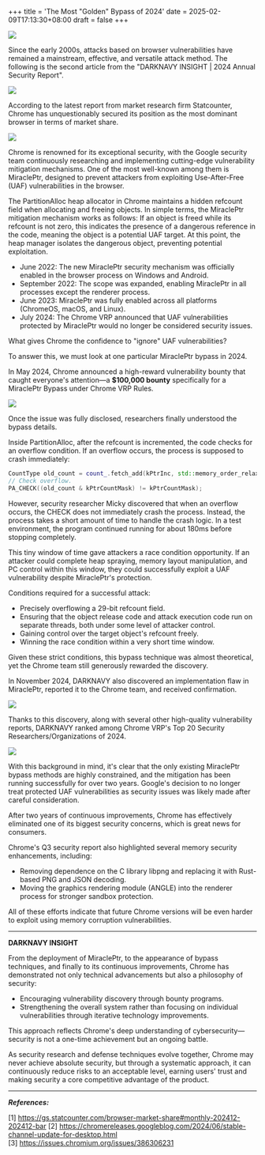 +++
title = 'The Most "Golden" Bypass of 2024'
date = 2025-02-09T17:13:30+08:00
draft = false
+++

 ![](attachments/2.png)

Since the early 2000s, attacks based on browser vulnerabilities have remained a mainstream, effective, and versatile attack method. The following is the second article from the "DARKNAVY INSIGHT | 2024 Annual Security Report".

 ![](attachments/640.png)

According to the latest report from market research firm Statcounter, Chrome has unquestionably secured its position as the most dominant browser in terms of market share.

 ![](attachments/085f2c36-5c81-4182-b887-93394febe001.png)

Chrome is renowned for its exceptional security, with the Google security team continuously researching and implementing cutting-edge vulnerability mitigation mechanisms. One of the most well-known among them is MiraclePtr, designed to prevent attackers from exploiting Use-After-Free (UAF) vulnerabilities in the browser.

The PartitionAlloc heap allocator in Chrome maintains a hidden refcount field when allocating and freeing objects. In simple terms, the MiraclePtr mitigation mechanism works as follows:
If an object is freed while its refcount is not zero, this indicates the presence of a dangerous reference in the code, meaning the object is a potential UAF target. At this point, the heap manager isolates the dangerous object, preventing potential exploitation.

- June 2022: The new MiraclePtr security mechanism was officially enabled in the browser process on Windows and Android.
- September 2022: The scope was expanded, enabling MiraclePtr in all processes except the renderer process.
- June 2023: MiraclePtr was fully enabled across all platforms (ChromeOS, macOS, and Linux).
- July 2024: The Chrome VRP announced that UAF vulnerabilities protected by MiraclePtr would no longer be considered security issues.

What gives Chrome the confidence to "ignore" UAF vulnerabilities?

To answer this, we must look at one particular MiraclePtr bypass in 2024.

In May 2024, Chrome announced a high-reward vulnerability bounty that caught everyone's attention—a **$100,000 bounty** specifically for a MiraclePtr Bypass under Chrome VRP Rules.

 ![](attachments/582cdd8b-4ae0-4ec9-94a8-c1e8dcac68b3.png)

Once the issue was fully disclosed, researchers finally understood the bypass details.

Inside PartitionAlloc, after the refcount is incremented, the code checks for an overflow condition. If an overflow occurs, the process is supposed to crash immediately:

```cpp
CountType old_count = count_.fetch_add(kPtrInc, std::memory_order_relaxed);
// Check overflow.
PA_CHECK((old_count & kPtrCountMask) != kPtrCountMask);
```

However, security researcher Micky discovered that when an overflow occurs, the CHECK does not immediately crash the process. Instead, the process takes a short amount of time to handle the crash logic. In a test environment, the program continued running for about 180ms before stopping completely.

This tiny window of time gave attackers a race condition opportunity. If an attacker could complete heap spraying, memory layout manipulation, and PC control within this window, they could successfully exploit a UAF vulnerability despite MiraclePtr's protection.

Conditions required for a successful attack:

- Precisely overflowing a 29-bit refcount field.
- Ensuring that the object release code and attack execution code run on separate threads, both under some level of attacker control.
- Gaining control over the target object's refcount freely.
- Winning the race condition within a very short time window.

Given these strict conditions, this bypass technique was almost theoretical, yet the Chrome team still generously rewarded the discovery.

In November 2024, DARKNAVY also discovered an implementation flaw in MiraclePtr, reported it to the Chrome team, and received confirmation.

 ![](attachments/2bafe2a9-c149-4d72-a351-83fbd00453ad.png)

Thanks to this discovery, along with several other high-quality vulnerability reports, DARKNAVY ranked among Chrome VRP's Top 20 Security Researchers/Organizations of 2024.

 ![](attachments/0d2e3c6e-9649-482c-9c68-0041ad24cc11.png)

With this background in mind, it's clear that the only existing MiraclePtr bypass methods are highly constrained, and the mitigation has been running successfully for over two years. Google's decision to no longer treat protected UAF vulnerabilities as security issues was likely made after careful consideration.

After two years of continuous improvements, Chrome has effectively eliminated one of its biggest security concerns, which is great news for consumers.

Chrome's Q3 security report also highlighted several memory security enhancements, including:

- Removing dependence on the C library libpng and replacing it with Rust-based PNG and JSON decoding.
- Moving the graphics rendering module (ANGLE) into the renderer process for stronger sandbox protection.

All of these efforts indicate that future Chrome versions will be even harder to exploit using memory corruption vulnerabilities.

---

**DARKNAVY INSIGHT**

From the deployment of MiraclePtr, to the appearance of bypass techniques, and finally to its continuous improvements, Chrome has demonstrated not only technical advancements but also a philosophy of security:

- Encouraging vulnerability discovery through bounty programs.
- Strengthening the overall system rather than focusing on individual vulnerabilities through iterative technology improvements.

This approach reflects Chrome's deep understanding of cybersecurity—security is not a one-time achievement but an ongoing battle.

As security research and defense techniques evolve together, Chrome may never achieve absolute security, but through a systematic approach, it can continuously reduce risks to an acceptable level, earning users' trust and making security a core competitive advantage of the product.

---

***References:***

\[1\] https://gs.statcounter.com/browser-market-share#monthly-202412-202412-bar
\[2\] https://chromereleases.googleblog.com/2024/06/stable-channel-update-for-desktop.html
\[3\] https://issues.chromium.org/issues/386306231